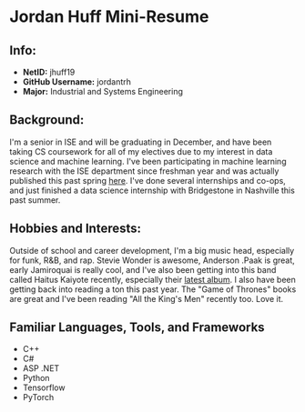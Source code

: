 # Jordan Huff Mini-Resume

## Info:
- **NetID:** jhuff19
- **GitHub Username:** jordantrh
- **Major:** Industrial and Systems Engineering

## Background:
I'm a senior in ISE and will be graduating in December, and have been taking CS coursework for all of my electives due to my interest in data science and machine learning. I've been participating in machine learning research with the ISE department since freshman year and was actually published this past spring [here](https://ieeexplore.ieee.org/abstract/document/10137869/). I've done several internships and co-ops, and just finished a data science internship with Bridgestone in Nashville this past summer.

## Hobbies and Interests:
Outside of school and career development, I'm a big music head, especially for funk, R&B, and rap. Stevie Wonder is awesome, Anderson .Paak is great, early Jamiroquai is really cool, and I've also been getting into this band called Haitus Kaiyote recently, especially their [latest album](https://hiatuskaiyote.com/). I also have been getting back into reading a ton this past year. The "Game of Thrones" books are great and I've been reading "All the King's Men" recently too. Love it.

## Familiar Languages, Tools, and Frameworks
- C++
- C#
- ASP .NET
- Python
- Tensorflow
- PyTorch
